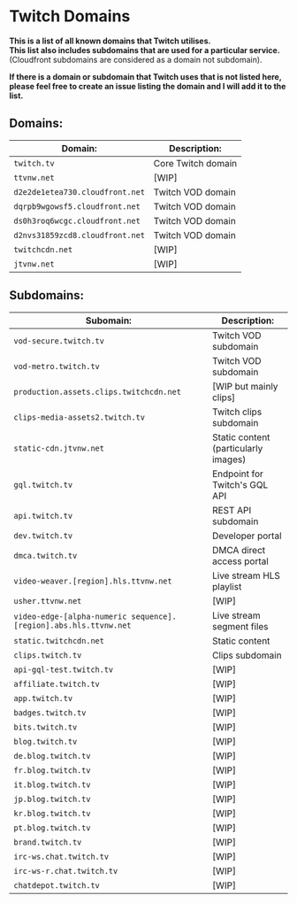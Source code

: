 # Twitch Domains

**This is a list of all known domains that Twitch utilises.**  
**This list also includes subdomains that are used for a particular service.**  
(Cloudfront subdomains are considered as a domain not subdomain).

**If there is a domain or subdomain that Twitch uses that is not listed here, please feel free to create an issue listing the domain and I will add it to the list.**

## Domains:

| Domain:  | Description: |
| ------------- | ------------- |
| `twitch.tv`  | Core Twitch domain  |
| `ttvnw.net`  | [WIP]  |
| `d2e2de1etea730.cloudfront.net`  | Twitch VOD domain  |
| `dqrpb9wgowsf5.cloudfront.net`  | Twitch VOD domain  |
| `ds0h3roq6wcgc.cloudfront.net`  | Twitch VOD domain  |
| `d2nvs31859zcd8.cloudfront.net`  | Twitch VOD domain  |
| `twitchcdn.net`  | [WIP]  |
| `jtvnw.net`  | [WIP]  |

## Subdomains:

| Subomain:  | Description: |
| ------------- | ------------- |
| `vod-secure.twitch.tv`  | Twitch VOD subdomain  |
| `vod-metro.twitch.tv`  | Twitch VOD subdomain  |
| `production.assets.clips.twitchcdn.net`  | [WIP but mainly clips]  |
| `clips-media-assets2.twitch.tv`  | Twitch clips subdomain  |
| `static-cdn.jtvnw.net`  | Static content (particularly images)   |
| `gql.twitch.tv`  | Endpoint for Twitch's GQL API  |
| `api.twitch.tv`  | REST API subdomain  |
| `dev.twitch.tv`  | Developer portal  |
| `dmca.twitch.tv`  | DMCA direct access portal  |
| `video-weaver.[region].hls.ttvnw.net`  | Live stream HLS playlist  |
| `usher.ttvnw.net`  | [WIP]  |
| `video-edge-[alpha-numeric sequence].[region].abs.hls.ttvnw.net`  | Live stream segment files  |
| `static.twitchcdn.net`  | Static content  |
| `clips.twitch.tv`  | Clips subdomain  |
| `api-gql-test.twitch.tv`  | [WIP]  |
| `affiliate.twitch.tv`  | [WIP]  |
| `app.twitch.tv`  | [WIP]  |
| `badges.twitch.tv`  | [WIP]  |
| `bits.twitch.tv`  | [WIP]  |
| `blog.twitch.tv`  | [WIP]  |
| `de.blog.twitch.tv`  | [WIP]  |
| `fr.blog.twitch.tv`  | [WIP]  |
| `it.blog.twitch.tv`  | [WIP]  |
| `jp.blog.twitch.tv`  | [WIP]  |
| `kr.blog.twitch.tv`  | [WIP]  |
| `pt.blog.twitch.tv`  | [WIP]  |
| `brand.twitch.tv`  | [WIP]  |
| `irc-ws.chat.twitch.tv`  | [WIP]  |
| `irc-ws-r.chat.twitch.tv`  | [WIP]  |
| `chatdepot.twitch.tv`  | [WIP]  |
